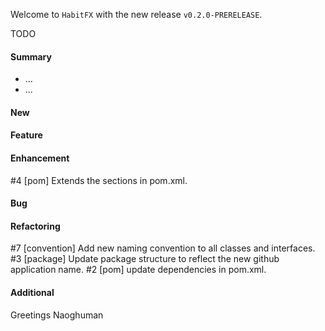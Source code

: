 Welcome to `HabitFX` with the new release `v0.2.0-PRERELEASE`.

TODO



#### Summary
* ...
* ...



#### New



#### Feature



#### Enhancement
#4 [pom] Extends the sections in pom.xml.



#### Bug



#### Refactoring
#7 [convention] Add new naming convention to all classes and interfaces.
#3 [package] Update package structure to reflect the new github application name.
#2 [pom] update dependencies in pom.xml.



#### Additional



Greetings
Naoghuman



[//]: # (Issues which will be integrated in this release)



[//]: # (Links)

